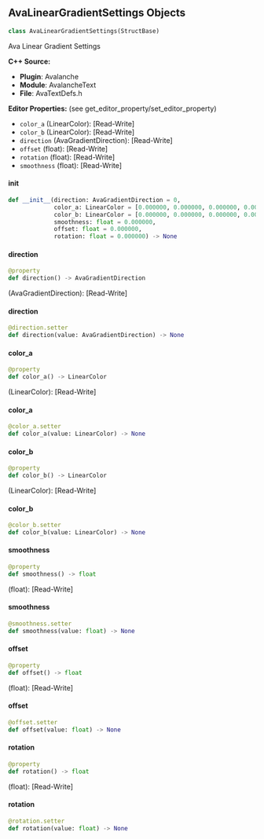 ## AvaLinearGradientSettings Objects

```python
class AvaLinearGradientSettings(StructBase)
```

Ava Linear Gradient Settings

**C++ Source:**

- **Plugin**: Avalanche
- **Module**: AvalancheText
- **File**: AvaTextDefs.h

**Editor Properties:** (see get_editor_property/set_editor_property)

- ``color_a`` (LinearColor):  [Read-Write]
- ``color_b`` (LinearColor):  [Read-Write]
- ``direction`` (AvaGradientDirection):  [Read-Write]
- ``offset`` (float):  [Read-Write]
- ``rotation`` (float):  [Read-Write]
- ``smoothness`` (float):  [Read-Write]

<a id="unreal.AvaLinearGradientSettings.__init__"></a>

#### __init__

```python
def __init__(direction: AvaGradientDirection = 0,
             color_a: LinearColor = [0.000000, 0.000000, 0.000000, 0.000000],
             color_b: LinearColor = [0.000000, 0.000000, 0.000000, 0.000000],
             smoothness: float = 0.000000,
             offset: float = 0.000000,
             rotation: float = 0.000000) -> None
```

<a id="unreal.AvaLinearGradientSettings.direction"></a>

#### direction

```python
@property
def direction() -> AvaGradientDirection
```

(AvaGradientDirection):  [Read-Write]

<a id="unreal.AvaLinearGradientSettings.direction"></a>

#### direction

```python
@direction.setter
def direction(value: AvaGradientDirection) -> None
```

<a id="unreal.AvaLinearGradientSettings.color_a"></a>

#### color_a

```python
@property
def color_a() -> LinearColor
```

(LinearColor):  [Read-Write]

<a id="unreal.AvaLinearGradientSettings.color_a"></a>

#### color_a

```python
@color_a.setter
def color_a(value: LinearColor) -> None
```

<a id="unreal.AvaLinearGradientSettings.color_b"></a>

#### color_b

```python
@property
def color_b() -> LinearColor
```

(LinearColor):  [Read-Write]

<a id="unreal.AvaLinearGradientSettings.color_b"></a>

#### color_b

```python
@color_b.setter
def color_b(value: LinearColor) -> None
```

<a id="unreal.AvaLinearGradientSettings.smoothness"></a>

#### smoothness

```python
@property
def smoothness() -> float
```

(float):  [Read-Write]

<a id="unreal.AvaLinearGradientSettings.smoothness"></a>

#### smoothness

```python
@smoothness.setter
def smoothness(value: float) -> None
```

<a id="unreal.AvaLinearGradientSettings.offset"></a>

#### offset

```python
@property
def offset() -> float
```

(float):  [Read-Write]

<a id="unreal.AvaLinearGradientSettings.offset"></a>

#### offset

```python
@offset.setter
def offset(value: float) -> None
```

<a id="unreal.AvaLinearGradientSettings.rotation"></a>

#### rotation

```python
@property
def rotation() -> float
```

(float):  [Read-Write]

<a id="unreal.AvaLinearGradientSettings.rotation"></a>

#### rotation

```python
@rotation.setter
def rotation(value: float) -> None
```

<a id="unreal.AvaMaterialMaskSettings"></a>